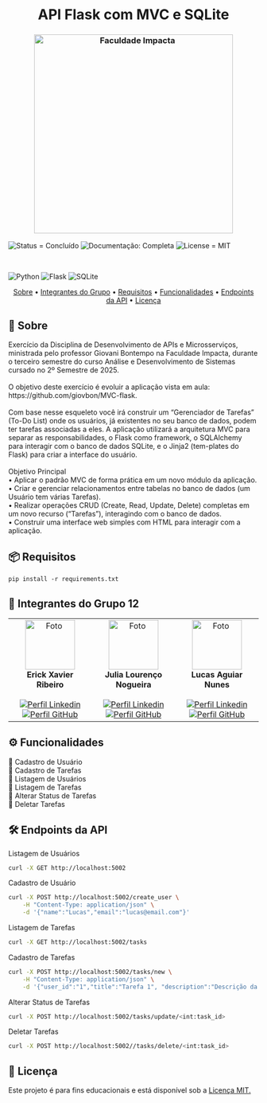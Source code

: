 <h1 align="center"; style="font-weight: bold;">API Flask com MVC e SQLite</h1>

<h3 align="center"><img  alt="Faculdade Impacta" width = "400px" src="https://www.impacta.edu.br/themes/wc_agenciar3/images/logo-new.png"></h3>

<p>
    <img src="https://img.shields.io/badge/Status-Concluído-brightgreen" alt="Status = Concluído">
    <img src="https://img.shields.io/badge/Documentação-Completa-brightgreen" alt="Documentação: Completa">
    <img src="https://img.shields.io/badge/License-MIT-blue" alt="License = MIT">
</p>

<br>

![Python](https://img.shields.io/badge/python-3670A0?style=for-the-badge&logo=python&logoColor=ffdd54)
![Flask](https://img.shields.io/badge/flask-%23000.svg?style=for-the-badge&logo=flask&logoColor=white)
![SQLite](https://img.shields.io/badge/sqlite-%2307405e.svg?style=for-the-badge&logo=sqlite&logoColor=white)

<p align="center">
    <a href="#sobre">Sobre</a> • 
    <a href="#grupo">Integrantes do Grupo</a> •
    <a href="#requisitos">Requisitos</a> •
    <a href="#how-it-works">Funcionalidades</a> •
    <a href="#endpoints">Endpoints da API</a> •
    <a href="#licença">Licença</a>
</p>

<h2 id="sobre">📖 Sobre</h2>
Exercício da Disciplina de Desenvolvimento de APIs e Microsserviços, ministrada pelo professor Giovani Bontempo na Faculdade Impacta, durante o terceiro semestre do curso Análise e Desenvolvimento de Sistemas cursado no 2º Semestre de 2025.
<br><br>
O objetivo deste exercício é evoluir a aplicação vista em aula: https://github.com/giovbon/MVC-flask.
<br><br>
Com base nesse esqueleto você irá construir um “Gerenciador de Tarefas” (To-Do List) onde os usuários, já existentes no seu banco de dados, podem ter tarefas associadas a eles. A aplicação utilizará a arquitetura MVC para separar as responsabilidades, o Flask como framework, o SQLAlchemy para interagir com o banco de dados SQLite, e o Jinja2 (tem-plates do Flask) para criar a interface do usuário.
<br><br>
Objetivo Principal
<br>
• Aplicar o padrão MVC de forma prática em um novo módulo da aplicação.<br>
• Criar e gerenciar relacionamentos entre tabelas no banco de dados (um Usuário tem
várias Tarefas).<br>
• Realizar operações CRUD (Create, Read, Update, Delete) completas em um novo recurso
(“Tarefas”), interagindo com o banco de dados.<br>
• Construir uma interface web simples com HTML para interagir com a aplicação.

<br>

<h2 id="requisitos">📦 Requisitos</h2>

```
pip install -r requirements.txt
```

<h2 id="grupo">👥 Integrantes do Grupo 12</h2>
<table align="center">
  <tr>
    <td align="center">
      <img src="https://github.com/ErickXr.png" width="100" alt="Foto"/><br>
      <b>Erick Xavier Ribeiro</b><br><br>
        <a href="https://www.linkedin.com/in/erick-xavier-0a0b572a9/" target="_blank"><img title="Conecte-se" src="https://img.shields.io/badge/LinkedIn-0077B5?style=for-the-badge&logo=linkedin&logoColor=white" alt="Perfil Linkedin"/></a>
        <a href="https://github.com/ErickXr" target="_blank"><img title="Siga-Me" src="https://img.shields.io/badge/GitHub-100000?style=for-the-badge&logo=github&logoColor=white" alt="Perfil GitHub"/></a>
    </td>
    <td align="center">
      <img src="https://github.com/Jloren051.png" width="100" alt="Foto"/><br>
      <b>Julia Lourenço Nogueira</b><br><br>
        <a href="https://www.linkedin.com/in/julia-louren%C3%A7o-8065082ba/" target="_blank"><img title="Conecte-se" src="https://img.shields.io/badge/LinkedIn-0077B5?style=for-the-badge&logo=linkedin&logoColor=white" alt="Perfil Linkedin"/></a>
      <a href="https://github.com/Jloren051" target="_blank"><img title="Siga-Me" src="https://img.shields.io/badge/GitHub-100000?style=for-the-badge&logo=github&logoColor=white" alt="Perfil GitHub"/></a>
    </td>
    <td align="center">
      <img src="https://github.com/LucasAguiarN.png" width="100"  alt="Foto"/><br>
      <b>Lucas Aguiar Nunes</b><br><br>
      <a href="https://www.linkedin.com/in/lucas-aguiar-nunes" target="_blank"><img title="Conecte-se" src="https://img.shields.io/badge/LinkedIn-0077B5?style=for-the-badge&logo=linkedin&logoColor=white" alt="Perfil Linkedin"/></a>
      <a href="https://github.com/LucasAguiarN" target="_blank"><img title="Siga-Me" src="https://img.shields.io/badge/GitHub-100000?style=for-the-badge&logo=github&logoColor=white" alt="Perfil GitHub"/></a>
    </td>
  </tr>
</table>

<h2 id="how-it-works">⚙️ Funcionalidades</h2>
🔹 Cadastro de Usuário
<br>🔹 Cadastro de Tarefas
<br>🔹 Listagem de Usuários
<br>🔹 Listagem de Tarefas
<br>🔹 Alterar Status de Tarefas
<br>🔹 Deletar Tarefas

<h2 id="endpoints">🛠️ Endpoints da API</h2>

Listagem de Usuários
```bash
curl -X GET http://localhost:5002
```
Cadastro de Usuário
```bash
curl -X POST http://localhost:5002/create_user \
    -H "Content-Type: application/json" \
    -d '{"name":"Lucas","email":"lucas@email.com"}'
```
Listagem de Tarefas
```bash
curl -X GET http://localhost:5002/tasks
```
Cadastro de Tarefas
```bash
curl -X POST http://localhost:5002/tasks/new \
    -H "Content-Type: application/json" \
    -d '{"user_id":"1","title":"Tarefa 1", "description":"Descrição da Tarefa"}'
```
Alterar Status de Tarefas
```bash
curl -X POST http://localhost:5002/tasks/update/<int:task_id>
```
Deletar Tarefas
```bash
curl -X POST http://localhost:5002//tasks/delete/<int:task_id>
```

<h2 id="licença">📜 Licença</h2>
Este projeto é para fins educacionais e está disponível sob a <a href="./LICENSE">Licença MIT.</a>
